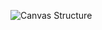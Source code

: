 ![Canvas Structure](http://www.plantuml.com/plantuml/proxy?src=https://raw.github.com/KaceCottam/WireStructure/master/docs/Canvas.txt?)
